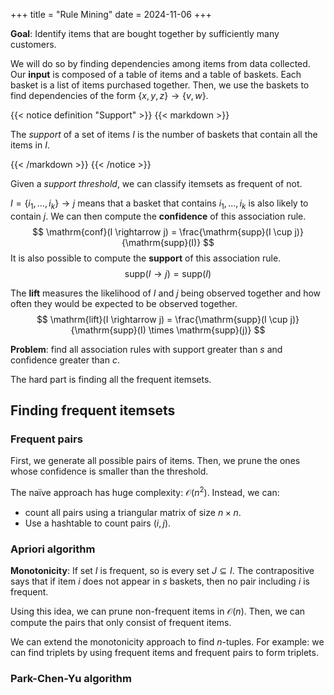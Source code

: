 +++
title = "Rule Mining"
date = 2024-11-06
+++

**Goal**: Identify items that are bought together by sufficiently many customers.

We will do so by finding dependencies among items from data collected.
Our **input** is composed of a table of items and a table of baskets.
Each basket is a list of items purchased together.
Then, we use the baskets to find dependencies of the form $\{x, y, z\} \rightarrow \{v, w\}$.

{{< notice definition "Support" >}}
{{< markdown >}}

The *support* of a set of items $I$ is the number of baskets that contain all the items in $I$.

{{< /markdown >}}
{{< /notice >}}

Given a *support threshold*, we can classify itemsets as frequent of not.

$I = \{i_1, \dots, i_k\} \rightarrow j$ means that a basket that contains $i_1, \dots, i_k$ is also likely to contain $j$.
We can then compute the **confidence** of this association rule.
$$
\mathrm{conf}(I \rightarrow j) = \frac{\mathrm{supp}(I \cup j)}{\mathrm{supp}(I)}
$$
It is also possible to compute the **support** of this association rule.
$$
\mathrm{supp}(I \rightarrow j) = \mathrm{supp}(I)
$$

The **lift** measures the likelihood of $I$ and $j$ being observed together and how often they would be expected to be observed together.
$$
\mathrm{lift}(I \rightarrow j) = \frac{\mathrm{supp}(I \cup j)}{\mathrm{supp}(I) \times \mathrm{supp}(j)}
$$

**Problem**: find all association rules with support greater than $s$ and confidence greater than $c$.

The hard part is finding all the frequent itemsets.

## Finding frequent itemsets

### Frequent pairs
First, we generate all possible pairs of items.
Then, we prune the ones whose confidence is smaller than the threshold.

The naïve approach has huge complexity: $\mathcal{O}(n^2)$.
Instead, we can:
- count all pairs using a triangular matrix of size $n \times n$.
- Use a hashtable to count pairs $(i, j)$.

### Apriori algorithm

**Monotonicity**: If set $I$ is frequent, so is every set $J \subseteq I$.
The contrapositive says that if item $i$ does not appear in $s$ baskets, then no pair including $i$ is frequent.

Using this idea, we can prune non-frequent items in $\mathcal{O}(n)$.
Then, we can compute the pairs that only consist of frequent items.

We can extend the monotonicity approach to find $n$-tuples.
For example: we can find triplets by using frequent items and frequent pairs to form triplets.

### Park-Chen-Yu algorithm
